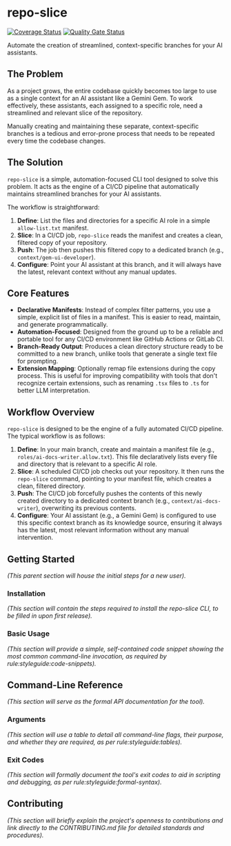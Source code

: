 # repo-slice

[![Coverage Status](https://coveralls.io/repos/github/AlienHeadWars/repo-slice/badge.svg)](https://coveralls.io/github/AlienHeadWars/repo-slice) [![Quality Gate Status](https://sonarcloud.io/api/project_badges/measure?project=AlienHeadWars_repo-slice&metric=alert_status)](https://sonarcloud.io/summary/new_code?id=AlienHeadWars_repo-slice)

Automate the creation of streamlined, context-specific branches for your AI assistants.

## The Problem

As a project grows, the entire codebase quickly becomes too large to use as a single context for an AI assistant like a Gemini Gem. To work effectively, these assistants, each assigned to a specific role, need a streamlined and relevant slice of the repository.

Manually creating and maintaining these separate, context-specific branches is a tedious and error-prone process that needs to be repeated every time the codebase changes.

## The Solution

`repo-slice` is a simple, automation-focused CLI tool designed to solve this problem. It acts as the engine of a CI/CD pipeline that automatically maintains streamlined branches for your AI assistants.

The workflow is straightforward:
1.  **Define**: List the files and directories for a specific AI role in a simple `allow-list.txt` manifest.
2.  **Slice**: In a CI/CD job, `repo-slice` reads the manifest and creates a clean, filtered copy of your repository.
3.  **Push**: The job then pushes this filtered copy to a dedicated branch (e.g., `context/gem-ui-developer`).
4.  **Configure**: Point your AI assistant at this branch, and it will always have the latest, relevant context without any manual updates.

## Core Features

* **Declarative Manifests**: Instead of complex filter patterns, you use a simple, explicit list of files in a manifest. This is easier to read, maintain, and generate programmatically.
* **Automation-Focused**: Designed from the ground up to be a reliable and portable tool for any CI/CD environment like GitHub Actions or GitLab CI.
* **Branch-Ready Output**: Produces a clean directory structure ready to be committed to a new branch, unlike tools that generate a single text file for prompting.
* **Extension Mapping**: Optionally remap file extensions during the copy process. This is useful for improving compatibility with tools that don't recognize certain extensions, such as renaming `.tsx` files to `.ts` for better LLM interpretation.

## Workflow Overview

`repo-slice` is designed to be the engine of a fully automated CI/CD pipeline. The typical workflow is as follows:

1.  **Define**: In your main branch, create and maintain a manifest file (e.g., `roles/ai-docs-writer.allow.txt`). This file declaratively lists every file and directory that is relevant to a specific AI role.
2.  **Slice**: A scheduled CI/CD job checks out your repository. It then runs the `repo-slice` command, pointing to your manifest file, which creates a clean, filtered directory.
3.  **Push**: The CI/CD job forcefully pushes the contents of this newly created directory to a dedicated context branch (e.g., `context/ai-docs-writer`), overwriting its previous contents.
4.  **Configure**: Your AI assistant (e.g., a Gemini Gem) is configured to use this specific context branch as its knowledge source, ensuring it always has the latest, most relevant information without any manual intervention.

## Getting Started

*(This parent section will house the initial steps for a new user).*

### Installation

*(This section will contain the steps required to install the repo-slice CLI, to be filled in upon first release).*

### Basic Usage

*(This section will provide a simple, self-contained code snippet showing the most common command-line invocation, as required by rule:styleguide:code-snippets).*

## Command-Line Reference

*(This section will serve as the formal API documentation for the tool).*

### Arguments

*(This section will use a table to detail all command-line flags, their purpose, and whether they are required, as per rule:styleguide:tables).*

### Exit Codes

*(This section will formally document the tool's exit codes to aid in scripting and debugging, as per rule:styleguide:formal-syntax).*

## Contributing

*(This section will briefly explain the project's openness to contributions and link directly to the CONTRIBUTING.md file for detailed standards and procedures).*